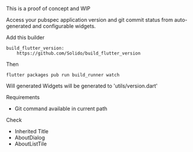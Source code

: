 This is a proof of concept and WIP

Access your pubspec application version and git commit status from auto-generated and configurable widgets.


Add this builder

    build_flutter_version:
        https://github.com/Solido/build_flutter_version

Then

    flutter packages pub run build_runner watch
    
Will generated Widgets will be generated to 'utils/version.dart'

 

Requirements

- Git command available in current path

Check

- Inherited Title
- AboutDialog
- AboutListTile
